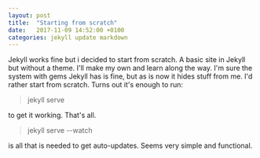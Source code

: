 ```yaml
---
layout: post
title:  "Starting from scratch"
date:   2017-11-09 14:52:00 +0100
categories: jekyll update markdown
---
```


Jekyll works fine but i decided to start from scratch. A basic site in Jekyll but without a theme. I'll make my own and learn along the way.
I'm sure the system with gems Jekyll has is fine, but as is now it hides stuff from me. I'd rather start from scratch.
Turns out it's enough to run:
> jekyll serve

to get it working. That's all.
> jekyll serve --watch

is all that is needed to get auto-updates. Seems very simple and functional.
